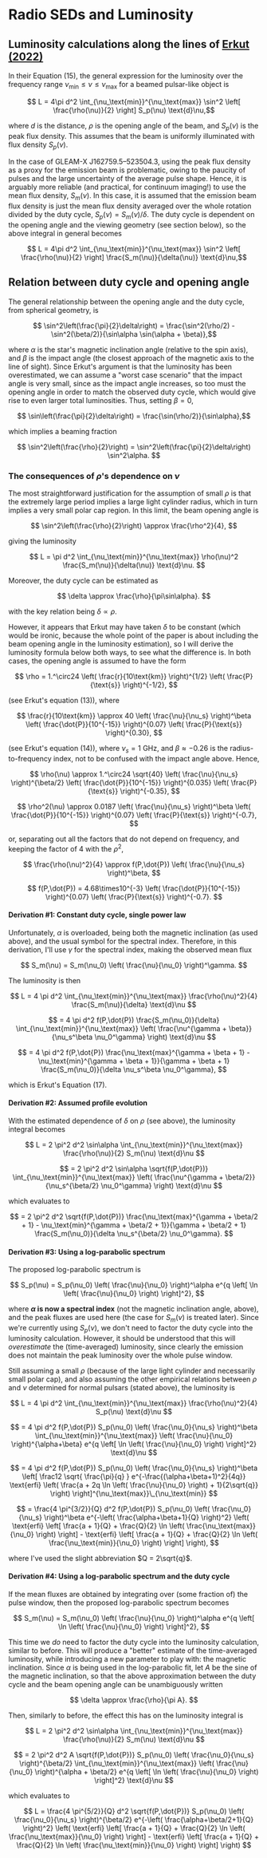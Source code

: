 # Radio SEDs and Luminosity

## Luminosity calculations along the lines of [Erkut (2022)](https://ui.adsabs.harvard.edu/abs/2022MNRAS.514L..41E%2F/abstract)

In their Equation (15), the general expression for the luminosity over the frequency range $\nu_\text{min} \le \nu \le \nu_\text{max}$ for a beamed pulsar-like object is

$$ L = 4\pi d^2 \int_{\nu_\text{min}}^{\nu_\text{max}} \sin^2 \left[ \frac{\rho(\nu)}{2} \right] S_p(\nu) \text{d}\nu,$$

where $d$ is the distance, $\rho$ is the opening angle of the beam, and $S_p(\nu)$ is the peak flux density.
This assumes that the beam is uniformly illuminated with flux density $S_p(\nu)$.

In the case of GLEAM-X J162759.5–523504.3, using the peak flux density as a proxy for the emission beam is problematic, owing to the paucity of pulses and the large uncertainty of the average pulse shape.
Hence, it is arguably more reliable (and practical, for continuum imaging!) to use the mean flux density, $S_m(\nu)$.
In this case, it is assumed that the emission beam flux density is just the mean flux density averaged over the whole rotation divided by the duty cycle, $S_p(\nu) = S_m(\nu)/\delta$.
The duty cycle is dependent on the opening angle and the viewing geometry (see section below), so the above integral in general becomes

$$ L = 4\pi d^2 \int_{\nu_\text{min}}^{\nu_\text{max}} \sin^2 \left[ \frac{\rho(\nu)}{2} \right] \frac{S_m(\nu)}{\delta(\nu)} \text{d}\nu,$$

## Relation between duty cycle and opening angle

The general relationship between the opening angle and the duty cycle, from spherical geometry, is

$$ \sin^2\left(\frac{\pi}{2}\delta\right) = \frac{\sin^2(\rho/2) - \sin^2(\beta/2)}{\sin\alpha \sin(\alpha + \beta)},$$

where $\alpha$ is the star's magnetic inclination angle (relative to the spin axis), and $\beta$ is the impact angle (the closest approach of the magnetic axis to the line of sight).
Since Erkut's argument is that the luminosity has been overestimated, we can assume a "worst case scenario" that the impact angle is very small, since as the impact angle increases, so too must the opening angle in order to match the observed duty cycle, which would give rise to even larger total luminosities.
Thus, setting $\beta = 0$,

$$ \sin\left(\frac{\pi}{2}\delta\right) = \frac{\sin(\rho/2)}{\sin\alpha},$$

which implies a beaming fraction

$$ \sin^2\left(\frac{\rho}{2}\right) = \sin^2\left(\frac{\pi}{2}\delta\right) \sin^2\alpha. $$

### The consequences of $\rho$'s dependence on $\nu$

The most straightforward justification for the assumption of small $\rho$ is that the extremely large period implies a large light cylinder radius, which in turn implies a very small polar cap region.
In this limit, the beam opening angle is

$$ \sin^2\left(\frac{\rho}{2}\right) \approx \frac{\rho^2}{4}, $$

giving the luminosity

$$ L = \pi d^2 \int_{\nu_\text{min}}^{\nu_\text{max}} \rho(\nu)^2 \frac{S_m(\nu)}{\delta(\nu)} \text{d}\nu. $$

Moreover, the duty cycle can be estimated as

$$ \delta \approx \frac{\rho}{\pi\sin\alpha}. $$

with the key relation being $\delta \propto \rho$.

However, it appears that Erkut may have taken $\delta$ to be constant (which would be ironic, because the whole point of the paper is about including the beam opening angle in the luminosity estimation), so I will derive the luminosity formula below both ways, to see what the difference is.
In both cases, the opening angle is assumed to have the form

$$ \rho = 1.^\circ24 \left( \frac{r}{10\text{km}} \right)^{1/2} \left( \frac{P}{\text{s}} \right)^{-1/2}, $$

(see Erkut's equation (13)), where

$$ \frac{r}{10\text{km}} \approx 40 \left( \frac{\nu}{\nu_s} \right)^\beta \left( \frac{\dot{P}}{10^{-15}} \right)^{0.07} \left( \frac{P}{\text{s}} \right)^{0.30}, $$

(see Erkut's equation (14)), where $\nu_s = 1$ GHz, and $\beta \approx -0.26$ is the radius-to-frequency index, not to be confused with the impact angle above.
Hence,

$$ \rho(\nu) \approx 1.^\circ24 \sqrt{40} \left( \frac{\nu}{\nu_s} \right)^{\beta/2} \left( \frac{\dot{P}}{10^{-15}} \right)^{0.035} \left( \frac{P}{\text{s}} \right)^{-0.35}, $$

$$ \rho^2(\nu) \approx 0.0187 \left( \frac{\nu}{\nu_s} \right)^\beta \left( \frac{\dot{P}}{10^{-15}} \right)^{0.07} \left( \frac{P}{\text{s}} \right)^{-0.7}, $$

or, separating out all the factors that do not depend on frequency, and keeping the factor of 4 with the $\rho^2$,

$$ \frac{\rho(\nu)^2}{4} \approx f(P,\dot{P}) \left( \frac{\nu}{\nu_s} \right)^\beta, $$

$$ f(P,\dot{P}) = 4.68\times10^{-3} \left( \frac{\dot{P}}{10^{-15}} \right)^{0.07} \left( \frac{P}{\text{s}} \right)^{-0.7}. $$

#### Derivation #1: Constant duty cycle, single power law

Unfortunately, $\alpha$ is overloaded, being both the magnetic inclination (as used above), and the usual symbol for the spectral index.
Therefore, in this derivation, I'll use $\gamma$ for the spectral index, making the observed mean flux

$$ S_m(\nu) = S_m(\nu_0) \left( \frac{\nu}{\nu_0} \right)^\gamma. $$

The luminosity is then

$$ L = 4 \pi d^2 \int_{\nu_\text{min}}^{\nu_\text{max}} \frac{\rho(\nu)^2}{4} \frac{S_m(\nu)}{\delta} \text{d}\nu $$

$$ = 4 \pi d^2 f(P,\dot{P}) \frac{S_m(\nu_0)}{\delta} \int_{\nu_\text{min}}^{\nu_\text{max}} \left( \frac{\nu^{\gamma + \beta}}{\nu_s^\beta \nu_0^\gamma} \right) \text{d}\nu $$

$$ = 4 \pi d^2 f(P,\dot{P}) \frac{\nu_\text{max}^{\gamma + \beta + 1} - \nu_\text{min}^{\gamma + \beta + 1}}{\gamma + \beta + 1} \frac{S_m(\nu_0)}{\delta \nu_s^\beta \nu_0^\gamma}, $$

which is Erkut's Equation (17).

#### Derivation #2: Assumed profile evolution

With the estimated dependence of $\delta$ on $\rho$ (see above), the luminosity integral becomes

$$ L = 2 \pi^2 d^2 \sin\alpha \int_{\nu_\text{min}}^{\nu_\text{max}} \frac{\rho(\nu)}{2} S_m(\nu) \text{d}\nu $$

$$ = 2 \pi^2 d^2 \sin\alpha \sqrt{f(P,\dot{P})} \int_{\nu_\text{min}}^{\nu_\text{max}} \left( \frac{\nu^{\gamma + \beta/2}}{\nu_s^{\beta/2} \nu_0^\gamma} \right) \text{d}\nu $$

which evaluates to

$$ = 2 \pi^2 d^2 \sqrt{f(P,\dot{P})} \frac{\nu_\text{max}^{\gamma + \beta/2 + 1} - \nu_\text{min}^{\gamma + \beta/2 + 1}}{\gamma + \beta/2 + 1} \frac{S_m(\nu_0)}{\delta \nu_s^{\beta/2} \nu_0^\gamma}. $$

#### Derivation #3: Using a log-parabolic spectrum

The proposed log-parabolic spectrum is

$$ S_p(\nu) = S_p(\nu_0) \left( \frac{\nu}{\nu_0} \right)^\alpha e^{q \left[ \ln \left( \frac{\nu}{\nu_0} \right) \right]^2}, $$

where **$\alpha$ is now a spectral index** (not the magnetic inclination angle, above), and the peak fluxes are used here (the case for $S_m(\nu)$ is treated later).
Since we're currently using $S_p(\nu)$, we don't need to factor the duty cycle into the luminosity calculation.
However, it should be understood that this will *overestimate* the (time-averaged) luminosity, since clearly the emission does not maintain the peak luminosity over the whole pulse window.

Still assuming a small $\rho$ (because of the large light cylinder and necessarily small polar cap), and also assuming the other empirical relations between $\rho$ and $\nu$ determined for normal pulsars (stated above), the luminosity is

$$ L = 4 \pi d^2 \int_{\nu_\text{min}}^{\nu_\text{max}} \frac{\rho(\nu)^2}{4} S_p(\nu) \text{d}\nu $$

$$ = 4 \pi d^2 f(P,\dot{P}) S_p(\nu_0) \left( \frac{\nu_0}{\nu_s} \right)^\beta \int_{\nu_\text{min}}^{\nu_\text{max}} \left( \frac{\nu}{\nu_0} \right)^{\alpha+\beta} e^{q \left[ \ln \left( \frac{\nu}{\nu_0} \right) \right]^2} \text{d}\nu $$

$$ = 4 \pi d^2 f(P,\dot{P}) S_p(\nu_0) \left( \frac{\nu_0}{\nu_s} \right)^\beta \left[ \frac12 \sqrt{ \frac{\pi}{q} } e^{-\frac{(\alpha+\beta+1)^2}{4q}} \text{erfi} \left( \frac{a + 2q \ln \left( \frac{\nu}{\nu_0} \right) + 1}{2\sqrt{q}} \right) \right]^{\nu_\text{max}}\_{\nu_\text{min}} $$

$$ = \frac{4 \pi^{3/2}}{Q} d^2 f(P,\dot{P}) S_p(\nu_0) \left( \frac{\nu_0}{\nu_s} \right)^\beta e^{-\left( \frac{\alpha+\beta+1}{Q} \right)^2} \left( \text{erfi} \left[ \frac{a + 1}{Q} + \frac{Q}{2} \ln \left( \frac{\nu_\text{max}}{\nu_0} \right) \right] - \text{erfi} \left[ \frac{a + 1}{Q} + \frac{Q}{2} \ln \left( \frac{\nu_\text{min}}{\nu_0} \right) \right] \right), $$

where I've used the slight abbreviation $Q = 2\sqrt{q}$.

#### Derivation #4: Using a log-parabolic spectrum and the duty cycle

If the mean fluxes are obtained by integrating over (some fraction of) the pulse window, then the proposed log-parabolic spectrum becomes

$$ S_m(\nu) = S_m(\nu_0) \left( \frac{\nu}{\nu_0} \right)^\alpha e^{q \left[ \ln \left( \frac{\nu}{\nu_0} \right) \right]^2}, $$

This time we *do* need to factor the duty cycle into the luminosity calculation, similar to before.
This will produce a "better" estimate of the time-averaged luminosity, while introducing a new parameter to play with: the magnetic inclination.
Since $\alpha$ is being used in the log-parabolic fit, let $A$ be the sine of the magnetic inclination, so that the above approximation between the duty cycle and the beam opening angle can be unambiguously written

$$ \delta \approx \frac{\rho}{\pi A}. $$

Then, similarly to before, the effect this has on the luminosity integral is

$$ L = 2 \pi^2 d^2 \sin\alpha \int_{\nu_\text{min}}^{\nu_\text{max}} \frac{\rho(\nu)}{2} S_m(\nu) \text{d}\nu $$

$$ = 2 \pi^2 d^2 A \sqrt{f(P,\dot{P})} S_p(\nu_0) \left( \frac{\nu_0}{\nu_s} \right)^{\beta/2} \int_{\nu_\text{min}}^{\nu_\text{max}} \left( \frac{\nu}{\nu_0} \right)^{\alpha + \beta/2} e^{q \left[ \ln \left( \frac{\nu}{\nu_0} \right) \right]^2} \text{d}\nu $$

which evaluates to

$$ L = \frac{4 \pi^{5/2}}{Q} d^2 \sqrt{f(P,\dot{P})} S_p(\nu_0) \left( \frac{\nu_0}{\nu_s} \right)^{\beta/2} e^{-\left( \frac{\alpha+\beta/2+1}{Q} \right)^2} \left( \text{erfi} \left[ \frac{a + 1}{Q} + \frac{Q}{2} \ln \left( \frac{\nu_\text{max}}{\nu_0} \right) \right] - \text{erfi} \left[ \frac{a + 1}{Q} + \frac{Q}{2} \ln \left( \frac{\nu_\text{min}}{\nu_0} \right) \right] \right) $$
